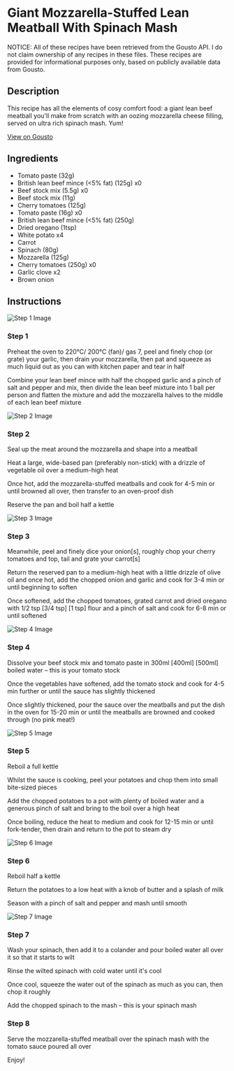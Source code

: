# Giant Mozzarella-Stuffed Lean Meatball With Spinach Mash

NOTICE: All of these recipes have been retrieved from the Gousto API. I do not claim ownership of any recipes in these files. These recipes are provided for informational purposes only, based on publicly available data from Gousto.

## Description

This recipe has all the elements of cosy comfort food: a giant lean beef meatball you'll make from scratch with an oozing mozzarella cheese filling, served on ultra rich spinach mash. Yum!

[View on Gousto](https://www.gousto.co.uk/recipes/cookbook/giant-mozzarella-stuffed-lean-meatball-with-spinach-mash)

## Ingredients

- Tomato paste (32g)
- British lean beef mince (<5% fat) (125g) x0
- Beef stock mix (5.5g) x0
- Beef stock mix (11g)
- Cherry tomatoes (125g)
- Tomato paste (16g) x0
- British lean beef mince (<5% fat) (250g)
- Dried oregano (1tsp)
- White potato x4
- Carrot
- Spinach (80g)
- Mozzarella (125g)
- Cherry tomatoes (250g) x0
- Garlic clove x2
- Brown onion

## Instructions

![Step 1 Image](https://production-media.gousto.co.uk/cms/recipe-step-image/step-1-1726572618595-x200.jpg)

### Step 1

Preheat the oven to 220°C/ 200°C (fan)/ gas 7, peel and finely chop (or grate) your garlic, then drain your mozzarella, then pat and squeeze as much liquid out as you can with kitchen paper and tear in half

Combine your lean beef mince with half the chopped garlic and a pinch of salt and pepper and mix, then divide the lean beef mixture into 1 ball per person and flatten the mixture and add the mozzarella halves to the middle of each lean beef mixture

![Step 2 Image](https://production-media.gousto.co.uk/cms/recipe-step-image/step-2-1726572622592-x200.jpg)

### Step 2

Seal up the meat around the mozzarella and shape into a meatball

Heat a large, wide-based pan (preferably non-stick) with a drizzle of vegetable oil over a medium-high heat

Once hot, add the mozzarella-stuffed meatballs and cook for 4-5 min or until browned all over, then transfer to an oven-proof dish

Reserve the pan and boil half a kettle

![Step 3 Image](https://production-media.gousto.co.uk/cms/recipe-step-image/step-3-1726572626221-x200.jpg)

### Step 3

Meanwhile, peel and finely dice your onion[s], roughly chop your cherry tomatoes and top, tail and grate your carrot[s]

Return the reserved pan to a medium-high heat with a little drizzle of olive oil and once hot, add the chopped onion and garlic and cook for 3-4 min or until beginning to soften

Once softened, add the chopped tomatoes, grated carrot and dried oregano with 1/2 tsp <span class="text-purple">[3/4 tsp]</span> <span class="text-danger">[1 tsp] </span>flour and a pinch of salt and cook for 6-8 min or until softened

![Step 4 Image](https://production-media.gousto.co.uk/cms/recipe-step-image/step-4-1726572629609-x200.jpg)

### Step 4

Dissolve your beef stock mix and tomato paste in 300ml<span class="text-danger"> <span class="text-purple">[400ml] </span>[500ml]</span> boiled water – this is your tomato stock

Once the vegetables have softened, add the tomato stock and cook for 4-5 min further or until the sauce has slightly thickened

Once slightly thickened, pour the sauce over the meatballs and put the dish in the oven for 15-20 min<span class="text-danger"> </span>or until the meatballs are browned and cooked through (no pink meat!)

![Step 5 Image](https://production-media.gousto.co.uk/cms/recipe-step-image/step-5-1726572632898-x200.jpg)

### Step 5

Reboil a full kettle

Whilst the sauce is cooking, peel your potatoes and chop them into small bite-sized pieces

Add the chopped potatoes to a pot with plenty of boiled water and a generous pinch of salt and bring to the boil over a high heat

Once boiling, reduce the heat to medium and cook for 12-15 min or until fork-tender, then drain and return to the pot to steam dry

![Step 6 Image](https://production-media.gousto.co.uk/cms/recipe-step-image/step-6-1726572636405-x200.jpg)

### Step 6

Reboil half a kettle

Return the potatoes to a low heat with a knob of butter and a splash of milk

Season with a pinch of salt and pepper and mash until smooth

![Step 7 Image](https://production-media.gousto.co.uk/cms/recipe-step-image/step-7-1726572639949-x200.jpg)

### Step 7

Wash your spinach, then add it to a colander and pour boiled water all over it so that it starts to wilt

Rinse the wilted spinach with cold water until it's cool

Once cool, squeeze the water out of the spinach as much as you can, then chop it roughly

Add the chopped spinach to the mash – this is your spinach mash

### Step 8

Serve the mozzarella-stuffed meatball over the spinach mash with the tomato sauce poured all over

Enjoy!

